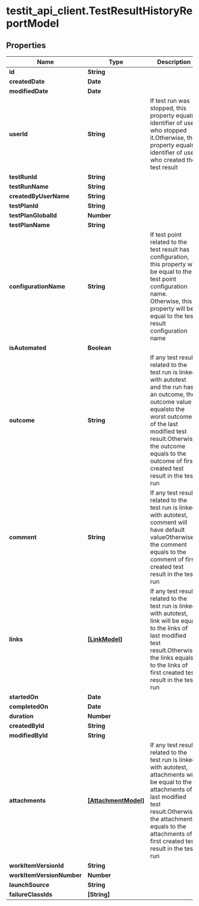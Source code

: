 # testit_api_client.TestResultHistoryReportModel

## Properties

Name | Type | Description | Notes
------------ | ------------- | ------------- | -------------
**id** | **String** |  | [optional] 
**createdDate** | **Date** |  | [optional] 
**modifiedDate** | **Date** |  | [optional] 
**userId** | **String** | If test run was stopped, this property equals identifier of user who stopped it.Otherwise, the property equals identifier of user who created the test result | [optional] 
**testRunId** | **String** |  | [optional] 
**testRunName** | **String** |  | [optional] 
**createdByUserName** | **String** |  | [optional] 
**testPlanId** | **String** |  | [optional] 
**testPlanGlobalId** | **Number** |  | [optional] 
**testPlanName** | **String** |  | [optional] 
**configurationName** | **String** | If test point related to the test result has configuration, this property will be equal to the test point configuration name. Otherwise, this property will be equal to the test result configuration name | [optional] 
**isAutomated** | **Boolean** |  | [optional] 
**outcome** | **String** | If any test result related to the test run is linked with autotest and the run has an outcome, the outcome value equalsto the worst outcome of the last modified test result.Otherwise, the outcome equals to the outcome of first created test result in the test run | [optional] 
**comment** | **String** | If any test result related to the test run is linked with autotest, comment will have default valueOtherwise, the comment equals to the comment of first created test result in the test run | [optional] 
**links** | [**[LinkModel]**](LinkModel.md) | If any test result related to the test run is linked with autotest, link will be equal to the links of last modified test result.Otherwise, the links equals to the links of first created test result in the test run | [optional] 
**startedOn** | **Date** |  | [optional] 
**completedOn** | **Date** |  | [optional] 
**duration** | **Number** |  | [optional] 
**createdById** | **String** |  | [optional] 
**modifiedById** | **String** |  | [optional] 
**attachments** | [**[AttachmentModel]**](AttachmentModel.md) | If any test result related to the test run is linked with autotest, attachments will be equal to the attachments of last modified test result.Otherwise, the attachments equals to the attachments of first created test result in the test run | [optional] 
**workItemVersionId** | **String** |  | [optional] 
**workItemVersionNumber** | **Number** |  | [optional] 
**launchSource** | **String** |  | [optional] 
**failureClassIds** | **[String]** |  | [optional] 


